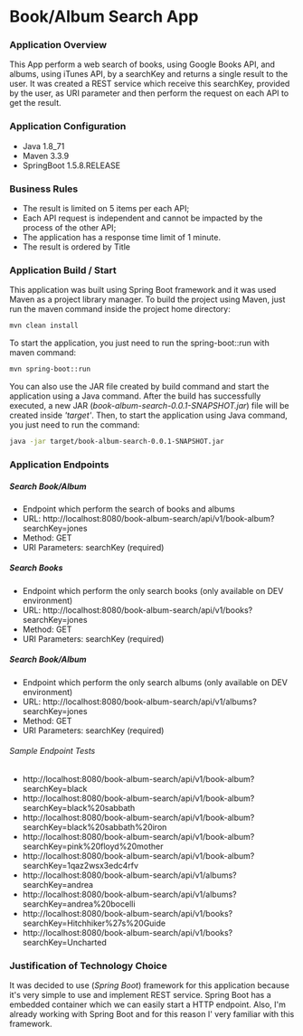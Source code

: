 # Book/Album Search App

### Application Overview
This App perform a web search of books, using Google Books API, and albums, using iTunes API, by a searchKey and returns a single result to the user.
It was created a REST service which receive this searchKey, provided by the user, as URI parameter and then perform the request on each API to get the result.

### Application Configuration
  - Java 1.8_71
  - Maven 3.3.9
  - SpringBoot 1.5.8.RELEASE

### Business Rules
  - The result is limited on 5 items per each API;
  - Each API request is independent and cannot be impacted by the process of the other API;
  - The application has a response time limit of 1 minute.
  - The result is ordered by Title

### Application Build / Start
This application was built using Spring Boot framework and it was used Maven as a project library manager.
To build the project using Maven, just run the maven command inside the project home directory:
```sh
mvn clean install
```
To start the application, you just need to run the spring-boot::run with maven command:
```sh
mvn spring-boot::run
```
You can also use the JAR file created by build command and start the application using a Java command.
After the build has successfully executed, a new JAR (*book-album-search-0.0.1-SNAPSHOT.jar*) file will be created inside *'target'*.
Then, to start the application using Java command, you just need to run the command:
```sh
java -jar target/book-album-search-0.0.1-SNAPSHOT.jar
```

### Application Endpoints
##### Search Book/Album
- Endpoint which perform the search of books and albums
- URL: http://localhost:8080/book-album-search/api/v1/book-album?searchKey=jones
- Method: GET
- URI Parameters: searchKey (required)

##### Search Books
- Endpoint which perform the only search books (only available on DEV environment)
- URL: http://localhost:8080/book-album-search/api/v1/books?searchKey=jones
- Method: GET
- URI Parameters: searchKey (required)

##### Search Book/Album
- Endpoint which perform the only search albums (only available on DEV environment)
- URL: http://localhost:8080/book-album-search/api/v1/albums?searchKey=jones
- Method: GET
- URI Parameters: searchKey (required)

###### Sample Endpoint Tests
* http://localhost:8080/book-album-search/api/v1/book-album?searchKey=black
* http://localhost:8080/book-album-search/api/v1/book-album?searchKey=black%20sabbath
* http://localhost:8080/book-album-search/api/v1/book-album?searchKey=black%20sabbath%20iron
* http://localhost:8080/book-album-search/api/v1/book-album?searchKey=pink%20floyd%20mother
* http://localhost:8080/book-album-search/api/v1/book-album?searchKey=1qaz2wsx3edc4rfv
* http://localhost:8080/book-album-search/api/v1/albums?searchKey=andrea
* http://localhost:8080/book-album-search/api/v1/albums?searchKey=andrea%20bocelli
* http://localhost:8080/book-album-search/api/v1/books?searchKey=Hitchhiker%27s%20Guide
* http://localhost:8080/book-album-search/api/v1/books?searchKey=Uncharted

### Justification of Technology Choice
It was decided to use (*Spring Boot*) framework for this application because it's very simple to use and implement REST service.
Spring Boot has a embedded container which we can easily start a HTTP endpoint.
Also, I'm already working with Spring Boot and for this reason I' very familiar with this framework.

